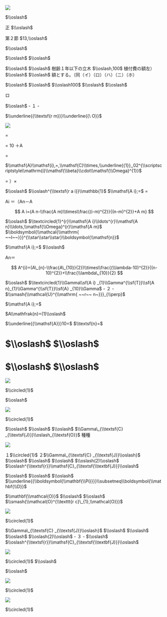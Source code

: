![](https://www.nta.go.jp/tmp/ecfa3467-bdc3-45cb-9b84-a3cb27b2a2fc/images/fc50cda8a0d0ebeea751071f85e1a0f7288eb96ace0a2dc6459fbca5c99cb5f7.jpg)

$\\oslash$

正 $\\oslash$

第２節 $13,\\oslash$

$\\oslash$

$\\oslash$ $\\oslash$

$\\oslash$ $\\oslash$ 樹齢１年以下の立木 $\\oslash,100$ 植付費の額左） $\\oslash$ $\\oslash$ 額とする。（同（イ）（ロ）（ハ）（ニ）（ホ）

$\\oslash$ $\\oslash$ $\\oslash100$ $\\oslash$ $\\oslash$

ロ

$\\oslash$ - １ -

$\\underline{{\\textsf{r m}}}\\underline{{\ O}}$

![](https://www.nta.go.jp/tmp/ecfa3467-bdc3-45cb-9b84-a3cb27b2a2fc/images/84eb3f3489cd185adf21d052750f35cba9808cfa5fd8f0304f26112671d2d374.jpg)

$=$

$=$ 10 ＋A

$=$

$\\mathsf{A}\\mathsf{i},=,\\mathsf{C}\\times,\\underline{{1}},,02^{\\scriptscriptstyle\\mathrm{i}\\mathsf{\\beta}\\cdot\\mathsf{\\Omega}^{1}}$

$=$ ）×

$\\oslash$ $\\oslash^{\\textsf{r a i}}\\mathbb{1}$ $\\mathsf{A i};=$ $=$

Ai ＝（An－A

$$
A i=(A n-\\frac{A m)\\times\\frac{(i-m)^{2}}{(n-m)^{2}}+A m}
$$

$\\oslash$ $\\textcircled{1}^{r}\\mathsf{A i}\\ldots^{r}\\mathsf{A n}\\ldots,\\mathsf{\\Omega}^{r}\\mathsf{A m}$ $\\boldsymbol{\\mathcal{\\mathrm{ ~~I~~}}}^{\\star\\star\\star}\\boldsymbol{\\mathsf{n}}$

$\\mathsf{A i};=$ $\\oslash$

An＝

$$
A^{i}=(A\_{n}-\\frac{A\_{10}}{2})\\times\\frac{(\\lambda-10)^{2}}{(n-10)^{2}}+\\frac{\\lambda\_{10}}{2}
$$

$\\oslash$ $\\textcircled{1}\\Gamma\\sf{A i} _{1}\\Gamma^{\\sf{T}}\\sf{A n}_{1}\\Gamma^{\\sf{T}}\\sf{A} _{10}\\Gamma$ - ２ - $\\smash{\\mathcal{U}^{\\mathrm{ ~~r~~ n~}}}_{\\perp}$

$\\mathsf{A i};=$

$A\\mathfrak{n}=(1)\\oslash$

$\\underline{{\\mathsf{A}}}10=$ $\\textsf{n}=$

# $\\oslash$ $\\oslash$

# $\\oslash$ $\\oslash$

![](https://www.nta.go.jp/tmp/ecfa3467-bdc3-45cb-9b84-a3cb27b2a2fc/images/93d40b396cb418f70dfb4706b9bae87595ff131576d547b34e64865aee2dae34.jpg)

$\\circled{1}$

$\\oslash$

![](https://www.nta.go.jp/tmp/ecfa3467-bdc3-45cb-9b84-a3cb27b2a2fc/images/28d826846bf28649f957d96a71cd2004fc7f95d92d0a10ba1fa4a6404e8b4e51.jpg)

$\\circled{1}$

$\\oslash$ $\\oslash$ $\\oslash$ $\\Gamma\_{\\textsf{C} _{\\textsf{J}}}\\oslash_{\\textsf{O}}$ 種種

![](https://www.nta.go.jp/tmp/ecfa3467-bdc3-45cb-9b84-a3cb27b2a2fc/images/be1463479cfc25cc7e8bb08c146d3bcaaa48829d64ac9043d02a14b286887c79.jpg)

１$\\circled{1}$ ２$\\Gamma\_{\\textsf{C} _{\\textsf{J}}\\oslash}$ $\\oslash$ $\\oslash$ $\\oslash$ $\\oslash(2)\\oslash$ $\\oslash^{\\textsf{r}}\\mathsf{C}_{\\textsf{\\textbf{J}}}\\oslash$

$\\oslash$ $\\oslash$ $\\oslash$ $\\underline{{\\boldsymbol{\\mathbf{\\Pi}}}}\\subsetneq\\boldsymbol{\\mathbf{\\D}}$

$\\mathbf{\\mathcal{O}}$ $\\oslash$ $\\oslash$ $\\smash{\\mathcal{O}^{\\texttt{r c}\_{1},\\mathcal{O}}}$

![](https://www.nta.go.jp/tmp/ecfa3467-bdc3-45cb-9b84-a3cb27b2a2fc/images/595f267b6d5e320bf8483690219d1e6646712a991389afa5ce9e15a21b333601.jpg)

$\\circled{1}$

$\\Gamma\_{\\textsf{C} _{\\textsf{J}}\\oslash}$ $\\oslash$ $\\oslash$ $\\oslash$ $\\oslash(2)\\oslash$ - ３ - $\\oslash$ $\\oslash^{\\textsf{r}}\\mathsf{C}_{\\textsf{\\textbf{J}}}\\oslash$

![](https://www.nta.go.jp/tmp/ecfa3467-bdc3-45cb-9b84-a3cb27b2a2fc/images/0fa35f256e2757b2d4cfb5a7ebe7589e59b82b7e339aa0df87009e13e57faf90.jpg)

$\\circled{1}$ $\\oslash$

$\\oslash$

![](https://www.nta.go.jp/tmp/ecfa3467-bdc3-45cb-9b84-a3cb27b2a2fc/images/a281b87dd1430334f6e7ee96c087767a8ddd682ae0eb4a5344ec876d4522bc72.jpg)

$\\circled{1}$

![](https://www.nta.go.jp/tmp/ecfa3467-bdc3-45cb-9b84-a3cb27b2a2fc/images/932fca10d57efc7552e23887a2a8448924d612c263164e396feb49e71947a9de.jpg)

$\\circled{1}$